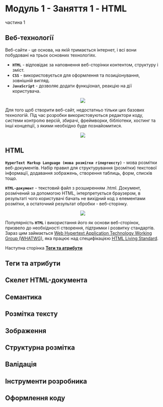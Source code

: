 # Модуль 1 - Заняття 1 - HTML

частина 1

## Веб-технології

Веб-сайти - це основа, на якій тримається інтернет, і всі вони побудовані на трьох основних технологіях.

- **`HTML`** - відповідає за наповнення веб-сторінки контентом, структуру і зміст.
- **`CSS`** - використовується для оформлення та позиціонування, зовнішній вигляд.
- **`JavaScript`** - дозволяє додати функціонал, реакцію на дії користувача.

<p align="center">
  <img src="/img/HTML/Module--1-1/html-css-js.png" />
</p>

Для того щоб створити веб-сайт, недостатньо тільки цих базових технологій. Під час розробки використовуються редактори коду, системи контролю версій, збирачі, фреймворки, бібліотеки, хостинг та інші концепції, з якими необхідно буде познайомитися.

<p align="center">
  <img src="/img/HTML/Module--1-1/webdev.png" />
</p>

## HTML

**`HyperText Markup Language (мова розмітки гіпертексту)`** - мова розмітки веб-документів. Набір правил для структурування (розмітки) текстової інформації, додавання зображень, створення таблиць, форм, списків тощо.

**`HTML-документ`** - текстовий файл з розширенням .html. Документ, розмічений за допомогою HTML, інтерпретується браузером, в результаті чого користувачі бачать не вихідний код з елементами розмітки, а остаточний результат обробки - веб-сторінку.

<p align="center">
  <img src="/img/HTML/Module--1-1/html-markup.png" />
</p>

Популярність **`HTML`** і використання його як основи веб-сторінок, призвело до необхідності створення, підтримки і розвитку стандартів. Зараз цим займається [Web Hypertext Application Technology Working Group (WHATWG)](https://whatwg.org/), яка працює над специфікацією [HTML Living Standard](https://html.spec.whatwg.org/multipage/).

<div>
  <div>
    Наступна сторінка
    <a href="#"><strong>Теги та атрибути</strong></a>
  </div>
</div>

## Теги та атрибути

## Скелет HTML-документа

## Семантика

## Розмітка тексту

## Зображення

## Структурна розмітка

## Валідація

## Інструменти розробника

## Оформлення коду
